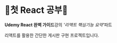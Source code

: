 <h1>🌠첫 React 공부🌠</h1>
<p> <b>Udemy React 완벽 가이드</b>강의 <i>'리액트 핵심기능 요약'</i>파트</p>
<p>리액트를 활용한 간단한 게시판 구현 프로젝트입니다.</p>
